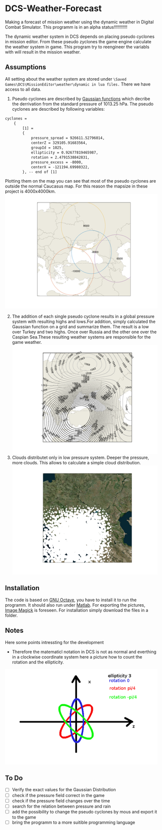 # DCS-Weather-Forecast
Making a forecast of mission weather using the dynamic weather in Digital Combat Simulator.
This programm is in an alpha status!!!!!!!!!!!

The dynamic weather system in DCS depends on placing pseudo cyclones in mission editor. From these pseudo zyclones the game engine calculate the weather system in game.
This program try to reengineer the variabls with will result in the mission weather.


## Assumptions
All setting about the weather system are stored under `\Saved Games\DCS\MissionEditor\weather\dynamic in lua files.` There we have access to all data.

1. Pseudo cyclones are described by [Gaussian functions](https://en.wikipedia.org/wiki/Gaussian_function) which decribe the derrivation from the standard pressure of 1013.25 hPa.
The pseudo cyclones are described by following variables:
```
cyclones = 
    {
        [1] = 
        {
            pressure_spread = 926611.52796014,
            centerZ = 329105.91683564,
            groupId = 1025,
            ellipticity = 0.92677819465987,
            rotation = 2.4791538842831,
            pressure_excess = -8000,
            centerX = -121194.69980322,
        }, -- end of [1]
```
Plotting them on the map you can see that most of the pseudo cyclones are outside the normal Caucasus map. For this reason the mapsize in these project is 4000x4000km.
![Image pseudo cyclones](https://github.com/derbuur/DCS-Weather-Forecast/blob/master/examplePictures/pseudo_cyclons.png)

2. The addition of each single pseudo cyclone results in a global pressure system with resulting highs and lows.For addition, simply calculated the Gaussian function on a grid and summarize them. The result is a low over Turkey and two highs. Once over Russia and the other one over the Caspian Sea.These resulting weather systems are responsible for the game weather.
![Image pressure map](https://github.com/derbuur/DCS-Weather-Forecast/blob/master/examplePictures/pressuremap.png)
3. Clouds distributet only in low pressure system. Deeper the pressure, more clouds. This allows to calculate a simple cloud distribution.
![Image clouds](https://github.com/derbuur/DCS-Weather-Forecast/blob/master/examplePictures/clouds.png)

## Installation
The code is based on [GNU Octave](https://www.gnu.org/software/octave/), you have to install it to run the programm. It should also run under [Matlab](https://de.mathworks.com/products/matlab.html). For exporting the pictures, [Image Magick](https://imagemagick.org/) is foreseen.
For installation simply download the files in a folder.

## Notes
Here some points intressting for the development

- Therefore the matematicl notation in DCS is not as normal and everthing in a clockwise coordinate system here a picture how to count the rotation and the ellipticity.

![clockwise coordinat system](https://github.com/derbuur/DCS-Weather-Forecast/blob/master/examplePictures/rotation.png)

## To Do

- [ ] Verify the exact values for the Gaussian Distribution
- [ ] check if the pressure field correct in the game
- [ ] check if the pressure field changes over the time
- [ ] search for the relation between pressure and rain
- [ ] add the possibility to change the pseudo cyclones by mous and export it to the game
- [ ] bring the programm to a more suitible programming language
